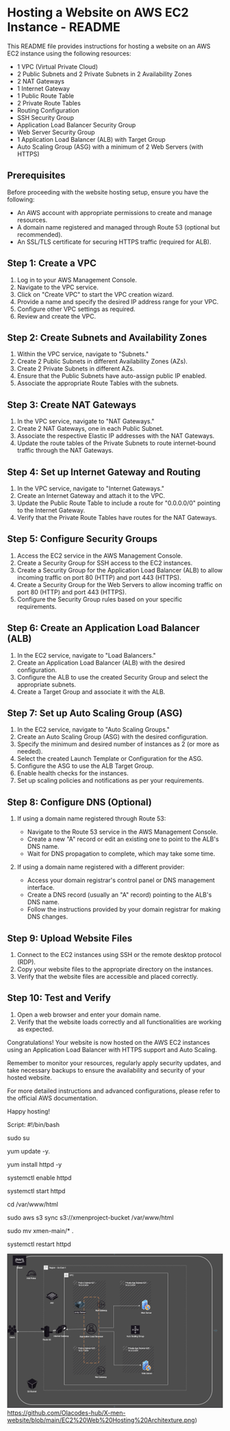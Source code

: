 # Hosting a Website on AWS EC2 Instance - README

This README file provides instructions for hosting a website on an AWS EC2 instance using the following resources:

- 1 VPC (Virtual Private Cloud)
- 2 Public Subnets and 2 Private Subnets in 2 Availability Zones
- 2 NAT Gateways
- 1 Internet Gateway
- 1 Public Route Table
- 2 Private Route Tables
- Routing Configuration
- SSH Security Group
- Application Load Balancer Security Group
- Web Server Security Group
- 1 Application Load Balancer (ALB) with Target Group
- Auto Scaling Group (ASG) with a minimum of 2 Web Servers (with HTTPS)

## Prerequisites

Before proceeding with the website hosting setup, ensure you have the following:

- An AWS account with appropriate permissions to create and manage resources.
- A domain name registered and managed through Route 53 (optional but recommended).
- An SSL/TLS certificate for securing HTTPS traffic (required for ALB).

## Step 1: Create a VPC

1. Log in to your AWS Management Console.
2. Navigate to the VPC service.
3. Click on "Create VPC" to start the VPC creation wizard.
4. Provide a name and specify the desired IP address range for your VPC.
5. Configure other VPC settings as required.
6. Review and create the VPC.

## Step 2: Create Subnets and Availability Zones

1. Within the VPC service, navigate to "Subnets."
2. Create 2 Public Subnets in different Availability Zones (AZs).
3. Create 2 Private Subnets in different AZs.
4. Ensure that the Public Subnets have auto-assign public IP enabled.
5. Associate the appropriate Route Tables with the subnets.

## Step 3: Create NAT Gateways

1. In the VPC service, navigate to "NAT Gateways."
2. Create 2 NAT Gateways, one in each Public Subnet.
3. Associate the respective Elastic IP addresses with the NAT Gateways.
4. Update the route tables of the Private Subnets to route internet-bound traffic through the NAT Gateways.

## Step 4: Set up Internet Gateway and Routing

1. In the VPC service, navigate to "Internet Gateways."
2. Create an Internet Gateway and attach it to the VPC.
3. Update the Public Route Table to include a route for "0.0.0.0/0" pointing to the Internet Gateway.
4. Verify that the Private Route Tables have routes for the NAT Gateways.

## Step 5: Configure Security Groups

1. Access the EC2 service in the AWS Management Console.
2. Create a Security Group for SSH access to the EC2 instances.
3. Create a Security Group for the Application Load Balancer (ALB) to allow incoming traffic on port 80 (HTTP) and port 443 (HTTPS).
4. Create a Security Group for the Web Servers to allow incoming traffic on port 80 (HTTP) and port 443 (HTTPS).
5. Configure the Security Group rules based on your specific requirements.

## Step 6: Create an Application Load Balancer (ALB)

1. In the EC2 service, navigate to "Load Balancers."
2. Create an Application Load Balancer (ALB) with the desired configuration.
3. Configure the ALB to use the created Security Group and select the appropriate subnets.
4. Create a Target Group and associate it with the ALB.

## Step 7: Set up Auto Scaling Group (ASG)

1. In the EC2 service, navigate to "Auto Scaling Groups."
2. Create an Auto Scaling Group (ASG) with the desired configuration.
3. Specify the minimum and desired number of instances as 2 (or more as needed).
4. Select the created Launch Template or Configuration for the ASG.
5. Configure the ASG to use the ALB Target Group.
6. Enable health checks for the instances.
7. Set up scaling policies and notifications as per your requirements.

## Step 8: Configure DNS (Optional)

1. If using a domain name registered through Route 53:
   - Navigate to the Route 53 service in the AWS Management Console.
   - Create a new "A" record or edit an existing one to point to the ALB's DNS name.
   - Wait for DNS propagation to complete, which may take some time.

2. If using a domain name registered with a different provider:
   - Access your domain registrar's control panel or DNS management interface.
   - Create a DNS record (usually an "A" record) pointing to the ALB's DNS name.
   - Follow the instructions provided by your domain registrar for making DNS changes.

## Step 9: Upload Website Files

1. Connect to the EC2 instances using SSH or the remote desktop protocol (RDP).
2. Copy your website files to the appropriate directory on the instances.
3. Verify that the website files are accessible and placed correctly.

## Step 10: Test and Verify

1. Open a web browser and enter your domain name.
2. Verify that the website loads correctly and all functionalities are working as expected.

Congratulations! Your website is now hosted on the AWS EC2 instances using an Application Load Balancer with HTTPS support and Auto Scaling.

Remember to monitor your resources, regularly apply security updates, and take necessary backups to ensure the availability and security of your hosted website.

For more detailed instructions and advanced configurations, please refer to the official AWS documentation.

Happy hosting!

Script:
#!/bin/bash  

sudo su  

yum update -y.  

yum install httpd -y  

systemctl enable httpd  

systemctl start httpd  

cd /var/www/html  

sudo aws s3 sync s3://xmenproject-bucket /var/www/html  

sudo mv xmen-main/* .  

systemctl restart httpd


![EC2 Web Hosting Architexture](https://github.com/Olacodes-hub/X-men-website/blob/main/EC2%20Web%20Hosting%20Architexture.png)https://github.com/Olacodes-hub/X-men-website/blob/main/EC2%20Web%20Hosting%20Architexture.png)

